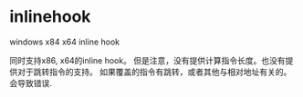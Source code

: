 # inlinehook
windows x84 x64 inline hook


同时支持x86, x64的inline hook。 但是注意，没有提供计算指令长度。也没有提供对于跳转指令的支持。
如果覆盖的指令有跳转，或者其他与相对地址有关的。会导致错误.
